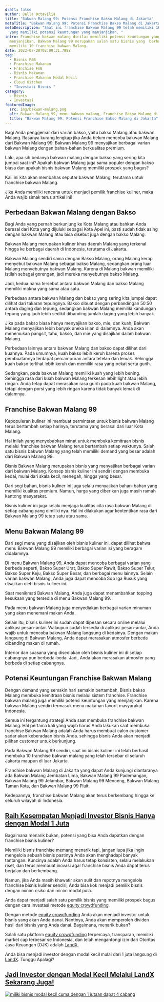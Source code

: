 ```yaml
---
draft: false
author: Della Octavilia
title: "Bakwan Malang 99: Potensi Franchise Bakso Malang di Jakarta"
metaTitle: "Bakwan Malang 99: Potensi Franchise Bakso Malang di Jakarta"
metaDescription: "Saat ini franchise Bakwan Malang 99 telah memiliki 10 cabang
  yang memiliki potensi keuntungan yang menjanjikan. "
intro: Franchise bakwan malang dinilai memiliki potensi keuntungan yang
  menjanjikan. Bakwan Malang 99 merupakan salah satu bisnis yang  berhasil
  memiliki 10 franchise bakwan Malang.
date: 2022-07-28T02:09:31.788Z
tag:
  - Bisnis F&B
  - Franchise Makanan
  - Franchise FnB
  - Bisnis Makanan
  - Franchise Makanan Modal Kecil
  - Cloud Kitchen
  - "Investasi Bisnis "
category:
  - Bisnis
  - Investasi
featuredImage:
  src: img/bakwan-malang.png
  alt: Bakwan Malang 99, menu bakwan malang, Franchise Bakso Malang di Jakarta
  title: "Bakwan Malang 99: Potensi Franchise Bakso Malang di Jakarta"
---
```

Bagi Anda penggemar dari varian bakso, yaitu bakso Malang atau bakwan Malang. Rasanya kurang lengkap jika Anda belum mencoba bakwan Malang dari Bakwan Malang 99. Bakwan Malang 99 menyajikan berbagai varian bakwan Malang dengan bahan-bahan berkualitas premium.

Lalu, apa sih bedanya bakwan malang dengan bakso yang sering kita jumpai saat ini? Apakah bakwan Malang juga sama populer dengan bakso biasa dan apakah bisnis bakwan Malang memiliki prospek yang bagus?

Kali ini kita akan membahas seputar bakwan Malang, terutama untuk franchise bakwan Malang.

Jika Anda memiliki rencana untuk menjadi pemilik franchise kuliner, maka Anda wajib simak terus artikel ini!

## Perbedaan Bakwan Malang dengan Bakso

Bagi  Anda yang pernah berkunjung ke Kota Malang atau bahkan Anda berasal dari Kota yang dijuluki sebagai Kota Apel ini, pasti sudah tidak asing dengan bakwan Malang atau bisa disebut juga dengan bakso Malang.

Bakwan Malang merupakan kuliner khas daerah Malang yang terkenal hingga ke berbagai daerah di Indonesia, terutama di Jakarta.

Bakwan Malang sendiri sama dengan Bakso Malang, orang Malang kerap menyebut bakwan Malang sebagai bakso Malang, sedangkan orang luar Malang menyebutnya bakwan Malang. Karena di Malang bakwan memiliki istilah sebagai gorengan, jadi mereka menyebutnya bakso Malang.

Jadi, kedua nama tersebut antara bakwan Malang dan bakso Malang memiliki makna yang sama atau satu.

Perbedaan antara bakwan Malang dan bakso yang sering kita jumpai dapat dilihat dari takaran tepungnya. Bakso dibuat dengan perbandingan 50:50 antara daging dan tepung, sedangkan bakwan Malang memiliki kandungan tepung yang jauh lebih sedikit dibanding jumlah daging yang lebih banyak.

Jika pada bakso biasa hanya menyajikan bakso, mie, dan kuah, Bakwan Malang menyajikan lebih banyak aneka isian di dalamnya. Anda akan menemukan pangsit, tahu, bakso, dan mie yang disajikan dalam bakwan Malang.

Perbedaan lainnya antara bakwan Malang dan bakso dapat dilihat dari kuahnya. Pada umumnya, kuah bakso lebih keruh karena proses pembuatannya terdapat percampuran antara tetelan dan lemak. Sehingga kuah bakso terlihat lebih keruh dan memiliki rasa yang pekat serta gurih.

Sedangkan, pada bakwan Malang memiliki kuah yang lebih bening. Sehingga rasa dari kuah bakwan Malang terkesan lebih light atau lebih ringan. Anda tetap dapat merasakan rasa gurih pada kuah bakwan Malang, tetapi dengan porsi yang lebih ringan karena tidak banyak lemak di dalamnya.

## Franchise Bakwan Malang 99

Kepopuleran kuliner ini membuat permintaan untuk bisnis bakwan Malang terus bertambah setiap harinya, terutama yang berasal dari luar Kota Malang.

Hal inilah yang menyebabkan minat untuk membuka kemitraan bisnis melalui franchise bakwan Malang terus bertambah setiap waktunya. Salah satu bisnis bakwan Malang yang telah memiliki demand yang besar adalah dari Bakwan Malang 99. 

Bisnis Bakwan Malang merupakan bisnis yang menyajikan berbagai varian dari bakwan Malang. Konsep bisnis kuliner ini sendiri dengan membuka kedai, mulai dari skala kecil, menegah, hingga yang besar.

Dari segi bahan, bisnis kuliner ini juga selalu menyajikan bahan-bahan yang memiliki kualitas premium. Namun, harga yang diberikan juga masih ramah kantong masyarakat.

Bisnis kuliner ini juga selalu menjaga kualitas cita rasa bakwan Malang di setiap cabang yang dimiliki nya. Hal ini dilakukan agar keotentikan rasa dari Bakwan Malang 99 tetap satu atau sama.

## Menu Bakwan Malang 99

Dari segi menu yang disajikan oleh bisnis kuliner ini, dapat dilihat bahwa menu Bakwan Malang 99 memiliki berbagai varian isi yang beragam didalamnya.

Di menu Bakwan Malang 99, Anda dapat mencoba berbagai varian yang berbeda seperti, Bakso Super Urat, Bakso Super Rawit, Bakso Super Telur, Bakso Super Keju, Bakso Super Besar, dan berbagai menu lainnya. Selain varian bakwan Malang, Anda juga dapat mencoba Sop Iga Rusuk yang disajikan oleh bisnis kuliner ini.

Saat menikmati Bakwan Malang, Anda juga dapat menambahkan topping kesukaan yang tersedia di menu Bakwan Malang 99.

Pada menu bakwan Malang juga menyediakan berbagai varian minuman yang akan menemani makan Anda.

Selain itu, bisnis kuliner ini sudah dapat dipesan secara online melalui aplikasi pesan-antar. Walaupun sudah tersedia di aplikasi pesan-antar, Anda wajib untuk mencoba bakwan Malang langsung di kedainya. Dengan makan langsung di Bakwan Malang, Anda dapat merasakan atmosfer berbeda dibanding makan di rumah.

Interior dan suasana yang disediakan oleh bisnis kuliner ini di setiap cabangnya pun berbeda-beda. Jadi, Anda akan merasakan atmosfer yang berbeda di setiap cabangnya.

## Potensi Keuntungan Franchise Bakwan Malang

Dengan demand yang semakin hari semakin bertambah, Bisnis bakso Malang membuka kemitraan bisnis melalui sistem franchise. Franchise bakwan malang juga memiliki potensi keuntungan yang menjanjikan. Karena bakwan Malang sendiri termasuk menu makanan favorit masyarakat Indonesia.

Semua ini tergantung strategi Anda saat membuka franchise bakwan Malang. Hal pertama kali yang wajib harus Anda lakukan saat membuka franchise Bakwan Malang adalah Anda harus membuat calon customer sadar akan keberadaan bisnis Anda. sehingga bisnis Anda akan menjadi pilihan customer untuk berkunjung.

Pada Bakwan Malang 99 sendiri, saat ini bisnis kuliner ini telah berhasil membuka 10 franchise bakwan malang yang telah tersebar di seluruh Jakarta maupun di luar Jakarta. 

Franchise bakwan Malang di Jakarta yang dapat Anda kunjungi diantaranya ada  Bakwan Malang Jembatan Lima, Bakwan Malang 99 Pademangan, Bakwan Malang 99 Jelambar, Bakwan Malang 99 Menceng, Bakwan Malang Taman Kota, dan Bakwan Malang 99 Pluit.

Kedepannya, franchise bakwan Malang akan terus berkembang hingga ke seluruh wilayah di Indonesia.

## [Raih Kesempatan Menjadi Investor Bisnis Hanya dengan Modal 1 Juta](https://landx.id/?utm_source=Blog&utm_medium=organic+keyword&utm_campaign=blog&utm_id=Blog)

Bagaimana menarik bukan, potensi yang bisa Anda dapatkan dengan franchise bisnis kuliner?

Memiliki bisnis franchise memang menarik tapi, jangan lupa jika ingin mengelola sebuah bisnis pastinya Anda akan menghadapi banyak tantangan. Kuncinya adalah Anda harus tetap konsisten, selalu melakukan riset, dan terus membuat inovasi agar franchise bisnis Anda dapat terus berjalan dan berkembang.

Namun, jika Anda masih khawatir akan sulit dan repotnya mengelola franchise bisnis kuliner sendiri, Anda bisa kok menjadi pemilik bisnis dengan minim risiko dan minim modal pula.

Anda dapat menjadi salah satu pemilik bisnis yang memiliki prospek bagus dengan cara investasi metode [equity crowdfunding](https://landx.id/?utm_source=Blog&utm_medium=organic+keyword&utm_campaign=blog&utm_id=Blog).

Dengan metode [equity crowdfunding](https://landx.id/?utm_source=Blog&utm_medium=organic+keyword&utm_campaign=blog&utm_id=Blog) Anda akan menjadi investor untuk bisnis yang akan Anda danai. Nantinya, Anda akan memperoleh dividen hasil dari bisnis yang Anda danai. Bagaimana, menarik bukan?

Salah satu platform [equity crowdfunding](https://landx.id/?utm_source=Blog&utm_medium=organic+keyword&utm_campaign=blog&utm_id=Blog) terpercaya, transparan, memiliki market cap terbesar se Indonesia, dan telah mengantongi izin dari Otoritas Jasa Keuangan (OJK) adalah [LandX](https://landx.id/project/?utm_source=Blog&utm_medium=organic+keyword&utm_campaign=blog&utm_id=Blog).

Anda bisa menjadi investor dengan modal kecil mulai dari 1 juta langsung di [LandX](https://landx.id/?utm_source=Blog&utm_medium=organic+keyword&utm_campaign=blog&utm_id=Blog). Tunggu Apalagi? 

## [Jadi Investor dengan Modal Kecil Melalui LandX Sekarang Juga!](https://landx.id/?utm_source=Blog&utm_medium=organic+keyword&utm_campaign=blog&utm_id=Blog)

<!--StartFragment-->

[![miliki bisnis modal kecil cuma dengan 1 jutaan dapat 4 cabang ](https://accountgram-production.sfo2.cdn.digitaloceanspaces.com/landx_ghost/2021/11/jadi-owner-bisnis-hanya-1-jutaan-dengan-cuan-yang-sangat-menjanjikan.png)](https://landx.id/?utm_source=Blog&utm_medium=organic+keyword&utm_campaign=blog&utm_id=Blog)

<!--EndFragment-->